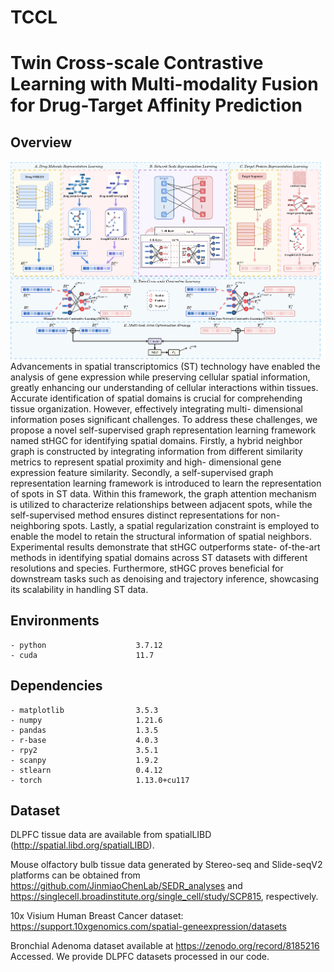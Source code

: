 # TCCL
# Twin Cross-scale Contrastive Learning with Multi-modality Fusion for Drug-Target Affinity Prediction

## Overview

<div align="center">
  <img src="model.png" alt="Model Architecture">
</div>
Advancements in spatial transcriptomics (ST) technology have enabled the analysis of gene expression while preserving
cellular spatial information, greatly enhancing our understanding of cellular interactions within tissues. Accurate
identification of spatial domains is crucial for comprehending tissue organization. However, effectively integrating multi-
dimensional information poses significant challenges. To address these challenges, we propose a novel self-supervised
graph representation learning framework named stHGC for identifying spatial domains. Firstly, a hybrid neighbor graph
is constructed by integrating information from different similarity metrics to represent spatial proximity and high-
dimensional gene expression feature similarity. Secondly, a self-supervised graph representation learning framework is
introduced to learn the representation of spots in ST data. Within this framework, the graph attention mechanism
is utilized to characterize relationships between adjacent spots, while the self-supervised method ensures distinct
representations for non-neighboring spots. Lastly, a spatial regularization constraint is employed to enable the model to
retain the structural information of spatial neighbors. Experimental results demonstrate that stHGC outperforms state-
of-the-art methods in identifying spatial domains across ST datasets with different resolutions and species. Furthermore,
stHGC proves beneficial for downstream tasks such as denoising and trajectory inference, showcasing its scalability in
handling ST data.


## Environments

```
- python                    3.7.12
- cuda                      11.7
```

## Dependencies

```
- matplotlib                3.5.3
- numpy                     1.21.6
- pandas                    1.3.5
- r-base                    4.0.3
- rpy2                      3.5.1
- scanpy                    1.9.2
- stlearn                   0.4.12
- torch                     1.13.0+cu117
```

## Dataset
DLPFC tissue data are available from spatialLIBD (http://spatial.libd.org/spatialLIBD).

Mouse olfactory bulb tissue data generated by Stereo-seq and Slide-seqV2 platforms can be obtained from https://github.com/JinmiaoChenLab/SEDR_analyses and https://singlecell.broadinstitute.org/single_cell/study/SCP815, respectively.

10x Visium Human Breast Cancer dataset: https://support.10xgenomics.com/spatial-geneexpression/datasets

Bronchial Adenoma dataset available at https://zenodo.org/record/8185216 Accessed.
We provide DLPFC datasets processed in our code.
